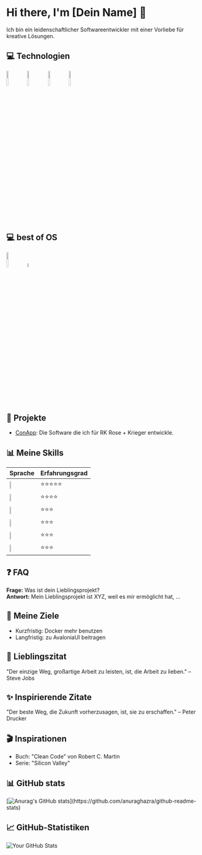 # Hi there, I'm [Dein Name] 👋

Ich bin ein leidenschaftlicher Softwareentwickler mit einer Vorliebe für kreative Lösungen.

## 💻 Technologien
 <img width="10%" src="https://www.vectorlogo.zone/logos/git-scm/git-scm-ar21.svg">
 <img width="10%" src="https://www.vectorlogo.zone/logos/dotnet/dotnet-ar21.svg">
 <img width="10%" src="https://www.vectorlogo.zone/logos/docker/docker-ar21.svg">
 <img width="10%" src="https://www.vectorlogo.zone/logos/sqlite/sqlite-ar21.svg">

## 💻 best of OS
 <img width="10%" src="https://www.vectorlogo.zone/logos/linux/linux-ar21.svg">
 <img width="5%" src="https://www.vectorlogo.zone/logos/apple/apple-icon.svg">

## 🚀 Projekte
- [ConApp](https://github.com/link-zu-projekt1): Die Software die ich für RK Rose + Krieger entwickle.


## 📊 Meine Skills
| Sprache | Erfahrungsgrad |
|--------------|----------------|
| <img width="10%" src="https://upload.wikimedia.org/wikipedia/commons/b/bd/Logo_C_sharp.svg">       | ⭐⭐⭐⭐⭐         |
| <img width="10%" src="https://www.vectorlogo.zone/logos/java/java-ar21.svg">   | ⭐⭐⭐⭐          |
| <img width="10%" src="https://simpleicons.org/icons/cplusplus.svg">       | ⭐⭐⭐           |
| <img width="10%" src="https://simpleicons.org/icons/c.svg">       | ⭐⭐⭐           |
| <img width="10%" src="https://simpleicons.org/icons/kotlin.svg">       | ⭐⭐⭐           |
| <img width="10%" src="https://www.vectorlogo.zone/logos/php/php-ar21.svg">       | ⭐⭐⭐           |


## ❓ FAQ
**Frage:** Was ist dein Lieblingsprojekt?  
**Antwort:** Mein Lieblingsprojekt ist XYZ, weil es mir ermöglicht hat, ...  

## 🎯 Meine Ziele
- Kurzfristig: Docker mehr benutzen
- Langfristig: zu AvaloniaUI beitragen

## 💬 Lieblingszitat
"Der einzige Weg, großartige Arbeit zu leisten, ist, die Arbeit zu lieben." – Steve Jobs

## ✨ Inspirierende Zitate
"Der beste Weg, die Zukunft vorherzusagen, ist, sie zu erschaffen." – Peter Drucker

## 🎬 Inspirationen
- Buch: "Clean Code" von Robert C. Martin
- Serie: "Silicon Valley"

## 📊 GitHub stats
[![Anurag's GitHub stats](https://github-readme-stats.vercel.app/api?username=MaikHo&show_icons=true&theme=dracula&count_private=true")](https://github.com/anuraghazra/github-readme-stats)



## 📈 GitHub-Statistiken
![Your GitHub Stats](https://github-readme-stats.vercel.app/api?username=MaikHo&show_icons=true&theme=radical&count_private=true)

